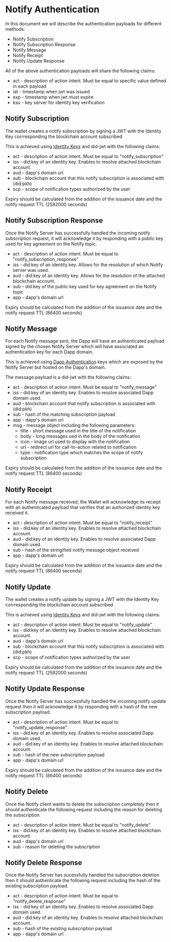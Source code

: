 # Notify Authentication

In this document we will describe the authentication payloads for different methods:

- Notify Subscription
- Notify Subscription Response
- Notify Message
- Notify Receipt
- Notify Update Response


All of the above authentication payloads will share the following claims:

- act - description of action intent. Must be equal to specific value defined in each payload
- iat - timestamp when jwt was issued
- exp - timestamp when jwt must expire
- ksu - key server for identity key verification

## Notify Subscription

The wallet creates a notify subscription by signing a JWT with the Identity Key corrresponding the blockchain account subscribed

This is achieved using [Identity Keys](../../servers/keys/identity-keys) and did-jwt with the following claims:

- act - description of action intent. Must be equal to "notify_subscription"
- iss - did:key of an identity key. Enables to resolve attached blockchain account.
- aud - dapp's domain url
- sub - blockchain account that this notify subscription is associated with (did:pkh)
- scp - scope of notification types authorized by the user

Expiry should be calculated from the addition of the issuance date and the notify request TTL (2592000 seconds)

## Notify Subscription Response

Once the Notify Server has successfully handled the incoming notify subscription request, it will acknowledge it by responding with a public key used for key agreement on the Notify topic.

- act - description of action intent. Must be equal to "notify_subscription_response"
- iss - did:key of an identity key. Allows for the resolution of which Notify server was used.
- aud - did:key of an identity key. Allows for the resolution of the attached blockchain account.
- sub - did:key of the public key used for key agreement on the Notify topic 
- app - dapp's domain url

Expiry should be calculated from the addition of the issuance date and the notify request TTL (86400 seconds)

## Notify Message

For each Notify message sent, the Dapp will have an authenticated payload signed by the chosen Notify Server which will have associated an authentication key for each Dapp domain.

This is achieved using [Dapp Authentication](./dapp-authentication.md) keys which are exposed by the Notify Server but hosted on the Dapp's domain.

The message payload is a did-jwt with the following claims:

- act - description of action intent. Must be equal to "notify_message"
- iss - did:key of an identity key. Enables to resolve associated Dapp domain used.
- aud - blockchain account that notify subscription is associated with (did:pkh)
- sub - hash of the matching subscription payload
- app - dapp's domain url
- msg - message object including the following parameters:
    - title - short message used in the title of the notification
    - body - long messages ued in the body of the notification
    - icon - image url used to display with the notification
    - url -  redirect url for call-to-action related to notification
    - type - notification type which matches the scope of notify subscription

Expiry should be calculated from the addition of the issuance date and the notify request TTL (86400 seconds)

## Notify Receipt

For each Notify message received, the Wallet will acknowledge its receipt with an authenticated payload that verifies that an authorized identity key received it.

- act - description of action intent. Must be equal to "notify_receipt"
- iss - did:key of an identity key. Enables to resolve attached blockchain account.
- aud - did:key of an identity key. Enables to resolve associated Dapp domain used.
- sub - hash of the stringified notify message object received
- app - dapp's domain url

Expiry should be calculated from the addition of the issuance date and the notify request TTL (86400 seconds)

## Notify Update

The wallet creates a notify update by signing a JWT with the Identity Key corrresponding the blockchain account subscribed

This is achieved using [Identity Keys](../../servers/keys/identity-keys) and did-jwt with the following claims:

- act - description of action intent. Must be equal to "notify_update"
- iss - did:key of an identity key. Enables to resolve attached blockchain account.
- aud - dapp's domain url
- sub - blockchain account that this notify subscription is associated with (did:pkh)
- scp - scope of notification types authorized by the user

Expiry should be calculated from the addition of the issuance date and the notify request TTL (2592000 seconds)


## Notify Update Response

Once the Notify Server has successfully handled the incoming notify update request then it will acknowledge it by responding with a hash of the new subscription payload.

- act - description of action intent. Must be equal to "notify_update_response"
- iss - did:key of an identity key. Enables to resolve associated Dapp domain used.
- aud - did:key of an identity key. Enables to resolve attached blockchain account.
- sub - hash of the new subscription payload
- app - dapp's domain url

Expiry should be calculated from the addition of the issuance date and the notify request TTL (86400 seconds)

## Notify Delete

Once the Notify client wants to delete the subscription completely then it should authenticate the following request including the reason for deleting the subscription.

- act - description of action intent. Must be equal to "notify_delete"
- iss - did:key of an identity key. Enables to resolve attached blockchain account.
- aud - dapp's domain url
- sub - reason for deleting the subscription

## Notify Delete Response

Once the Notify Server has sucessfully handled the subscription deletion then it should authenticate the following request including the hash of the existing subscription payload.

- act - description of action intent. Must be equal to "notify_delete_response"
- iss - did:key of an identity key. Enables to resolve associated Dapp domain used.
- aud - did:key of an identity key. Enables to resolve attached blockchain account.
- sub - hash of the existing subscription payload
- app - dapp's domain url